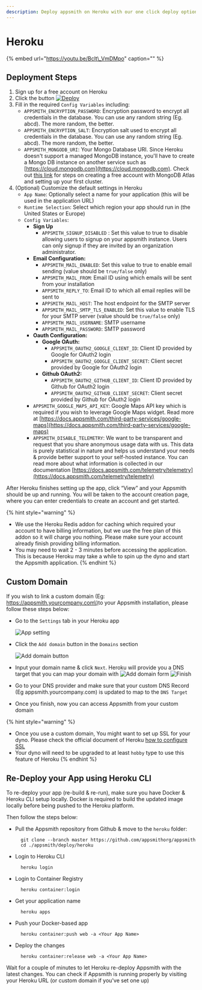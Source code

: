 ```yaml
---
description: Deploy appsmith on Heroku with our one click deploy option
---
```


# Heroku

{% embed url="https://youtu.be/Bclt\_VmDMpo" caption="" %}

## Deployment Steps

1. Sign up for a free account on Heroku
2. Click the button [![Deploy](https://www.herokucdn.com/deploy/button.svg)](https://heroku.com/deploy?template=https://github.com/appsmithorg/appsmith/tree/master)
3. Fill in the required `Config Variables`  including:
   * `APPSMITH_ENCRYPTION_PASSWORD`: Encryption password to encrypt all credentials in the database. You can use any random string \(Eg. abcd\). The more random, the better.
   * `APPSMITH_ENCRYPTION_SALT`: Encryption salt used to encrypt all credentials in the database. You can use any random string \(Eg. abcd\). The more random, the better.
   * `APPSMITH_MONGODB_URI`: Your Mongo Database URI. Since Heroku doesn't support a managed MongoDB instance, you'll have to create a Mongo DB instance on another service such as [https://cloud.mongodb.com](https://cloud.mongodb.com). Check out [this link](https://docs.atlas.mongodb.com/getting-started/) for steps on creating a free account with MongoDB Atlas and setting up your first cluster.
4. \(Optional\) Customize the default settings in Heroku
   * `App Name`: Optionally select a name for your application \(this will be used in the application URL\)
   * `Runtime Selection`: Select which region your app should run in \(the United States or Europe\)
   * `Config Variables`:
     * **Sign Up**
       * `APPSMITH_SIGNUP_DISABLED` : Set this value to true to disable allowing users to signup on your appsmith instance. Users can only signup if they are invited by an organization administrator.
     * **Email Configuration:**
       * `APPSMITH_MAIL_ENABLED`: Set this value to true to enable email sending \(value should be `true/false` only\)
       * `APPSMITH_MAIL_FROM`: Email ID using which emails will be sent from your installation
       * `APPSMITH_REPLY_TO`: Email ID to which all email replies will be sent to
       * `APPSMITH_MAIL_HOST`: The host endpoint for the SMTP server
       * `APPSMITH_MAIL_SMTP_TLS_ENABLED`: Set this value to enable TLS for your SMTP server \(value should be `true/false` only\)
       * `APPSMITH_MAIL_USERNAME`: SMTP username
       * `APPSMITH_MAIL_PASSWORD`: SMTP password
     * **Oauth Configuration:**
       * **Google OAuth:**
         * `APPSMITH_OAUTH2_GOOGLE_CLIENT_ID`: Client ID provided by Google for OAuth2 login
         * `APPSMITH_OAUTH2_GOOGLE_CLIENT_SECRET`: Client secret provided by Google for OAuth2 login
       * **Github OAuth2:**
         * `APPSMITH_OAUTH2_GITHUB_CLIENT_ID`: Client ID provided by Github for OAuth2 login
         * `APPSMITH_OAUTH2_GITHUB_CLIENT_SECRET`: Client secret provided by Github for OAuth2 login
     * `APPSMITH_GOOGLE_MAPS_API_KEY`: Google Maps API key which is required if you wish to leverage Google Maps widget. Read more at [https://docs.appsmith.com/third-party-services/google-maps](https://docs.appsmith.com/third-party-services/google-maps)
     * `APPSMITH_DISABLE_TELEMETRY`: We want to be transparent and request that you share anonymous usage data with us. This data is purely statistical in nature and helps us understand your needs & provide better support to your self-hosted instance. You can read more about what information is collected in our documentation [https://docs.appsmith.com/telemetry/telemetry](https://docs.appsmith.com/telemetry/telemetry)

After Heroku finishes setting up the app, click “View” and your Appsmith should be up and running. You will be taken to the account creation page, where you can enter credentials to create an account and get started.

{% hint style="warning" %}
* We use the Heroku Redis addon for caching which required your account to have billing information, but we use the free plan of this addon so it will charge you nothing. Please make sure your account already finish providing billing information.
* You may need to wait 2 - 3 minutes before accessing the application. This is because Heroku may take a while to spin up the dyno and start the Appsmith application.
{% endhint %}

## Custom Domain

If you wish to link a custom domain \(Eg: [https://appsmith.yourcompany.com\)](https://appsmith.yourcompany.com%29to)to your Appsmith installation, please follow these steps below:

* Go to the `Settings` tab in your Heroku app

  ![App setting](../.gitbook/assets/heroku-app-settings.png)

* Click the `Add domain` button in the `Domains` section

  ![Add domain button](../.gitbook/assets/heroku-add-domain-button.png)

* Input your domain name & click `Next`. Heroku will provide you a DNS target that you can map your domain with ![Add domain form](../.gitbook/assets/heroku-add-domain-form.png) ![Finish](../.gitbook/assets/heroku-finish.png)
* Go to your DNS provider and make sure that your custom DNS Record \(Eg appsmith.yourcompany.com\) is updated to map to the `DNS Target`
* Once you finish, now you can access Appsmith from your custom domain

{% hint style="warning" %}
* Once you use a custom domain, You might want to set up SSL for your dyno. Please check the official document of Heroku [how to configure SSL](https://devcenter.heroku.com/articles/ssl)
* Your dyno will need to be upgraded to at least `hobby` type to use this feature of Heroku
{% endhint %}

## Re-Deploy your App using Heroku CLI

To re-deploy your app \(re-build & re-run\), make sure you have Docker & Heroku CLI setup locally. Docker is required to build the updated image locally before being pushed to the Heroku platform.

Then follow the steps below:

* Pull the Appsmith repository from Github & move to the `heroku` folder:

  ```text
    git clone --branch master https://github.com/appsmithorg/appsmith
    cd ./appsmith/deploy/heroku
  ```

* Login to Heroku CLI

  ```text
    heroku login
  ```

* Login to Container Registry

  ```text
    heroku container:login
  ```

* Get your application name

  ```text
    heroku apps
  ```

* Push your Docker-based app

  ```text
    heroku container:push web -a <Your App Name>
  ```

* Deploy the changes

  ```text
    heroku container:release web -a <Your App Name>
  ```

Wait for a couple of minutes to let Heroku re-deploy Appsmith with the latest changes. You can check if Appsmith is running properly by visiting your Heroku URL \(or custom domain if you've set one up\)

